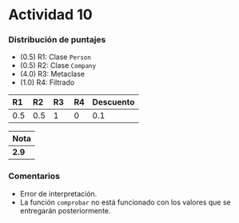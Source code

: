 # Actividad 10

### Distribución de puntajes

* (0.5) R1: Clase `Person`
* (0.5) R2: Clase `Company`
* (4.0) R3: Metaclase
* (1.0) R4: Filtrado
 
| R1 | R2 | R3 | R4 | Descuento |
|:---|:---|:---|:---|:----------|
| 0.5  | 0.5  | 1  | 0  | 0.1         |

| Nota |
|:-----|
| **2.9** |

### Comentarios
* Error de interpretación.
* La función ``comprobar`` no está funcionado con los valores que se entregarán posteriormente.
